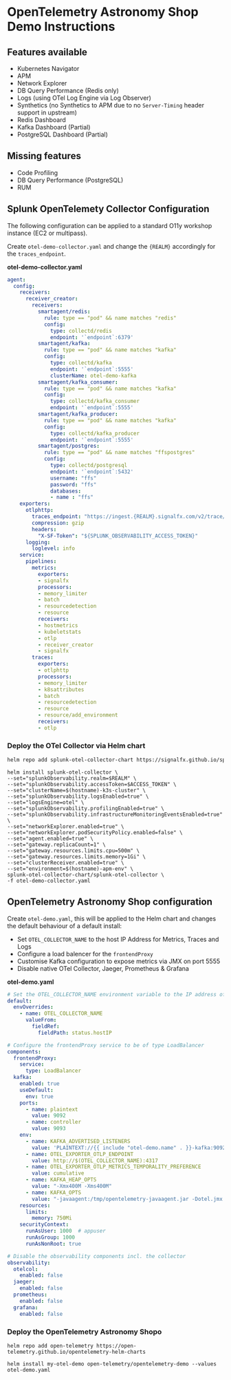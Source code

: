 # OpenTelemetry Astronomy Shop Demo Instructions

## Features available

- Kubernetes Navigator
- APM
- Network Explorer
- DB Query Performance (Redis only)
- Logs (using OTel Log Engine via Log Observer)
- Synthetics (no Synthetics to APM due to no `Server-Timing` header support in upstream)
- Redis Dashboard
- Kafka Dashboard (Partial)
- PostgreSQL Dashboard (Partial)

## Missing features

- Code Profiling
- DB Query Performance (PostgreSQL)
- RUM

## Splunk OpenTelemety Collector Configuration

The following configuration can be applied to a standard O11y workshop instance (EC2 or multipass).


Create `otel-demo-collector.yaml` and change the `{REALM}` accordingly for the `traces_endpoint`.

**otel-demo-collector.yaml**

``` yaml
agent:
  config:
    receivers:
      receiver_creator:
        receivers:
          smartagent/redis:
            rule: type == "pod" && name matches "redis"
            config:
              type: collectd/redis
              endpoint: '`endpoint`:6379'
          smartagent/kafka:
            rule: type == "pod" && name matches "kafka"
            config:
              type: collectd/kafka
              endpoint: '`endpoint`:5555'
              clusterName: otel-demo-kafka
          smartagent/kafka_consumer:
            rule: type == "pod" && name matches "kafka"
            config:
              type: collectd/kafka_consumer
              endpoint: '`endpoint`:5555'
          smartagent/kafka_producer:
            rule: type == "pod" && name matches "kafka"
            config:
              type: collectd/kafka_producer
              endpoint: '`endpoint`:5555'
          smartagent/postgres:
            rule: type == "pod" && name matches "ffspostgres"
            config:
              type: collectd/postgresql
              endpoint: '`endpoint`:5432'
              username: "ffs"
              password: "ffs"
              databases:
              - name : "ffs"
    exporters:
      otlphttp:
        traces_endpoint: "https://ingest.{REALM}.signalfx.com/v2/trace/otlp"
        compression: gzip
        headers:
          "X-SF-Token": "${SPLUNK_OBSERVABILITY_ACCESS_TOKEN}"
      logging:
        loglevel: info
    service:
      pipelines:
        metrics:
          exporters:
          - signalfx
          processors:
          - memory_limiter
          - batch
          - resourcedetection
          - resource
          receivers:
          - hostmetrics
          - kubeletstats
          - otlp
          - receiver_creator
          - signalfx
        traces:
          exporters:
          - otlphttp
          processors:
          - memory_limiter
          - k8sattributes
          - batch
          - resourcedetection
          - resource
          - resource/add_environment
          receivers:
          - otlp
```

### Deploy the OTel Collector via Helm chart

``` bash
helm repo add splunk-otel-collector-chart https://signalfx.github.io/splunk-otel-collector-chart && helm repo update
```

``` text
helm install splunk-otel-collector \
--set="splunkObservability.realm=$REALM" \
--set="splunkObservability.accessToken=$ACCESS_TOKEN" \
--set="clusterName=$(hostname)-k3s-cluster" \
--set="splunkObservability.logsEnabled=true" \
--set="logsEngine=otel" \
--set="splunkObservability.profilingEnabled=true" \
--set="splunkObservability.infrastructureMonitoringEventsEnabled=true" \
--set="networkExplorer.enabled=true" \
--set="networkExplorer.podSecurityPolicy.enabled=false" \
--set="agent.enabled=true" \
--set="gateway.replicaCount=1" \
--set="gateway.resources.limits.cpu=500m" \
--set="gateway.resources.limits.memory=1Gi" \
--set="clusterReceiver.enabled=true" \
--set="environment=$(hostname)-apm-env" \
splunk-otel-collector-chart/splunk-otel-collector \
-f otel-demo-collector.yaml
```

## OpenTelemetry Astronomy Shop configuration

Create `otel-demo.yaml`, this will be applied to the Helm chart and changes the default behaviour of a default install:

- Set `OTEL_COLLECTOR_NAME` to the host IP Address for Metrics, Traces and Logs
- Configure a load balencer for the `frontendProxy`
- Customise Kafka configuration to expose metrics via JMX on port 5555
- Disable native OTel Collector, Jaeger, Prometheus & Grafana

**otel-demo.yaml**

``` yaml
# Set the OTEL_COLLECTOR_NAME environment variable to the IP address of the node
default:
  envOverrides:
    - name: OTEL_COLLECTOR_NAME
      valueFrom:
        fieldRef:
          fieldPath: status.hostIP

# Configure the frontendProxy service to be of type LoadBalancer
components:
  frontendProxy:
    service:
      type: LoadBalancer
  kafka:
    enabled: true
    useDefault:
      env: true
    ports:
      - name: plaintext
        value: 9092
      - name: controller
        value: 9093
    env:
      - name: KAFKA_ADVERTISED_LISTENERS
        value: 'PLAINTEXT://{{ include "otel-demo.name" . }}-kafka:9092'
      - name: OTEL_EXPORTER_OTLP_ENDPOINT
        value: http://$(OTEL_COLLECTOR_NAME):4317
      - name: OTEL_EXPORTER_OTLP_METRICS_TEMPORALITY_PREFERENCE
        value: cumulative
      - name: KAFKA_HEAP_OPTS
        value: "-Xmx400M -Xms400M"
      - name: KAFKA_OPTS
        value: "-javaagent:/tmp/opentelemetry-javaagent.jar -Dotel.jmx.target.system=kafka-broker -Dcom.sun.management.jmxremote.port=5555"        
    resources:
      limits:
        memory: 750Mi
    securityContext:
      runAsUser: 1000  # appuser
      runAsGroup: 1000
      runAsNonRoot: true

# Disable the observability components incl. the collector
observability:
  otelcol:
    enabled: false
  jaeger:
    enabled: false
  prometheus:
    enabled: false
  grafana:
    enabled: false
```

### Deploy the OpenTelemetry Astronomy Shopo

``` text
helm repo add open-telemetry https://open-telemetry.github.io/opentelemetry-helm-charts
```

``` text
helm install my-otel-demo open-telemetry/opentelemetry-demo --values otel-demo.yaml
```
